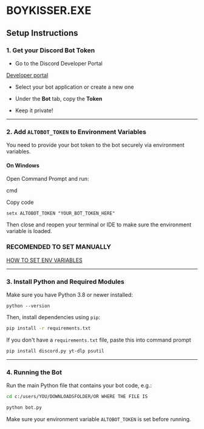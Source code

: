 # BOYKISSER.EXE


Setup Instructions
------------------

### 1\. Get your Discord Bot Token

-   Go to the Discord Developer Portal

[Developer portal](https://discord.com/developers/applications)

-   Select your bot application or create a new one

-   Under the **Bot** tab, copy the **Token**

-   Keep it private!

* * * * *

### 2\. Add `ALTOBOT_TOKEN` to Environment Variables

You need to provide your bot token to the bot securely via environment variables.

#### On Windows

Open Command Prompt and run:

cmd

Copy code

`setx ALTOBOT_TOKEN "YOUR_BOT_TOKEN_HERE"`

Then close and reopen your terminal or IDE to make sure the environment variable is loaded.


### RECOMENDED TO SET MANUALLY
[HOW TO SET ENV VARIABLES](https://www.youtube.com/watch?v=Z2k7ZBMZT3Y)

* * * * *

### 3\. Install Python and Required Modules

Make sure you have Python 3.8 or newer installed:


`python --version`

Then, install dependencies using `pip`:



```bash
pip install -r requirements.txt
```

If you don't have a `requirements.txt` file, paste this into command prompt


```bash
pip install discord.py yt-dlp psutil
```



* * * * *

### 4\. Running the Bot

Run the main Python file that contains your bot code, e.g.:


```bash
cd c:/users/YOU/DOWNLOADSFOLDER/OR WHERE THE FILE IS

python bot.py
```

Make sure your environment variable `ALTOBOT_TOKEN` is set before running.
